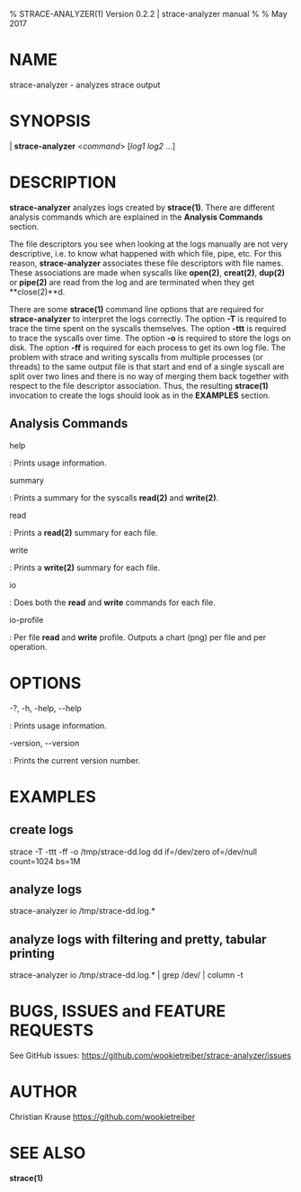 % STRACE-ANALYZER(1) Version 0.2.2 | strace-analyzer manual
%
% May 2017

# NAME

strace-analyzer - analyzes strace output

# SYNOPSIS

| **strace-analyzer** \<*command*> \[*log1* *log2* ...]

# DESCRIPTION

**strace-analyzer** analyzes logs created by **strace(1)**. There are different analysis commands
which are explained in the **Analysis Commands** section.

The file descriptors you see when looking at the logs manually are not very descriptive, i.e. to
know what happened with which file, pipe, etc. For this reason, **strace-analyzer** associates these
file descriptors with file names. These associations are made when syscalls like **open(2)**,
**creat(2)**, **dup(2)** or **pipe(2)** are read from the log and are terminated when they get
**close(2)**d.

There are some **strace(1)** command line options that are required for **strace-analyzer** to
interpret the logs correctly. The option **-T** is required to trace the time spent on the syscalls
themselves. The option **-ttt** is required to trace the syscalls over time. The option **-o** is
required to store the logs on disk. The option **-ff** is required for each process to get its own
log file. The problem with strace and writing syscalls from multiple processes (or threads) to the
same output file is that start and end of a single syscall are split over two lines and there is no
way of merging them back together with respect to the file descriptor association. Thus, the
resulting **strace(1)** invocation to create the logs should look as in the **EXAMPLES** section.

## Analysis Commands

help

:   Prints usage information.

summary

:   Prints a summary for the syscalls **read(2)** and **write(2)**.

read

:   Prints a **read(2)** summary for each file.

write

:   Prints a **write(2)** summary for each file.

io

:   Does both the **read** and **write** commands for each file.

io-profile

:   Per file **read** and **write** profile. Outputs a chart (png) per file and per operation.

# OPTIONS

-?, -h, -help, --help

:   Prints usage information.

-version, --version

:   Prints the current version number.

# EXAMPLES

## create logs

strace -T -ttt -ff -o /tmp/strace-dd.log dd if=/dev/zero of=/dev/null count=1024 bs=1M

## analyze logs

strace-analyzer io /tmp/strace-dd.log.*

## analyze logs with filtering and pretty, tabular printing

strace-analyzer io /tmp/strace-dd.log.* | grep /dev/ | column -t

# BUGS, ISSUES and FEATURE REQUESTS

See GitHub issues: <https://github.com/wookietreiber/strace-analyzer/issues>

# AUTHOR

Christian Krause <https://github.com/wookietreiber>

# SEE ALSO

**strace(1)**
